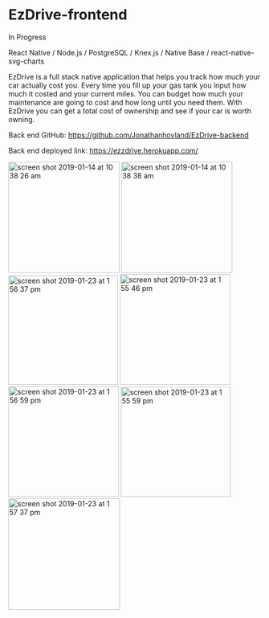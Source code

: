 # EzDrive-frontend

In Progress

React Native / Node.js / PostgreSQL / Knex.js / Native Base /  react-native-svg-charts 

EzDrive is a full stack native application that helps you track how much your car actually cost you.  Every time you fill up your gas tank you input how much it costed and your current miles.  You can budget how much your maintenance are going to cost and how long until you need them.  With EzDrive you can get a total cost of ownership and see if your car is worth owning. 

Back end GitHub: https://github.com/Jonathanhovland/EzDrive-backend

Back end deployed link: https://ezzdrive.herokuapp.com/




<img width="221" alt="screen shot 2019-01-14 at 10 38 26 am" src="https://user-images.githubusercontent.com/40579877/51636911-9ff73d00-1f17-11e9-969a-a2e3d3d1955f.png">
<img width="221" alt="screen shot 2019-01-14 at 10 38 38 am" src="https://user-images.githubusercontent.com/40579877/51636919-a2f22d80-1f17-11e9-8c7f-8fd04e69ef9f.png">
<img width="218" alt="screen shot 2019-01-23 at 1 56 37 pm" src="https://user-images.githubusercontent.com/40579877/51636930-aa193b80-1f17-11e9-8d6a-1ca5a82db280.png">
<img width="220" alt="screen shot 2019-01-23 at 1 55 46 pm" src="https://user-images.githubusercontent.com/40579877/51636955-b9988480-1f17-11e9-95ff-ec958b10b190.png">
<img width="220" alt="screen shot 2019-01-23 at 1 56 59 pm" src="https://user-images.githubusercontent.com/40579877/51636960-bdc4a200-1f17-11e9-855f-039616e603b1.png">
<img width="219" alt="screen shot 2019-01-23 at 1 55 59 pm" src="https://user-images.githubusercontent.com/40579877/51636968-c1f0bf80-1f17-11e9-917e-f0c78d06b767.png">
<img width="222" alt="screen shot 2019-01-23 at 1 57 37 pm" src="https://user-images.githubusercontent.com/40579877/51636974-c5844680-1f17-11e9-8142-602372be7b44.png">
